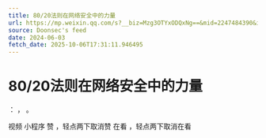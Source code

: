 ```yaml
---
title: 80/20法则在网络安全中的力量
url: https://mp.weixin.qq.com/s?__biz=Mzg3OTYxODQxNg==&mid=2247484390&idx=1&sn=4e365276692e8899833045cf595e3cfa
source: Doonsec's feed
date: 2024-06-03
fetch_date: 2025-10-06T17:31:11.946495
---
```


# 80/20法则在网络安全中的力量

：
，
。

视频
小程序
赞
，轻点两下取消赞
在看
，轻点两下取消在看